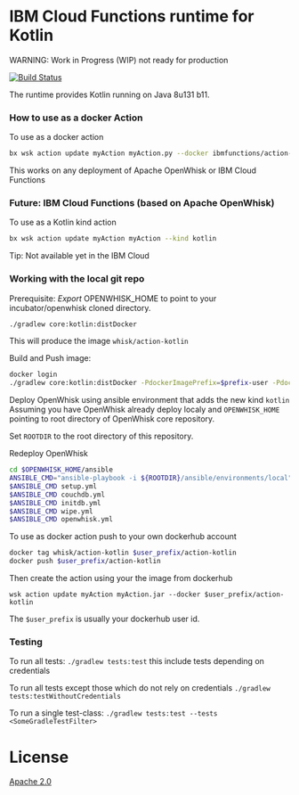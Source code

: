 # IBM Cloud Functions runtime for Kotlin 
WARNING: Work in Progress (WIP) not ready for production

[![Build Status](https://travis-ci.org/ibm-functions/runtime-kotlin.svg?branch=master)](https://travis-ci.org/ibm-functions/runtime-kotlin)

The runtime provides Kotlin running on Java 8u131 b11.

### How to use as a docker Action
To use as a docker action

```sh
bx wsk action update myAction myAction.py --docker ibmfunctions/action-kotlin
```

This works on any deployment of Apache OpenWhisk or IBM Cloud Functions

### Future: IBM Cloud Functions (based on Apache OpenWhisk)
To use as a Kotlin kind action

```sh
bx wsk action update myAction myAction --kind kotlin
```

Tip: Not available yet in the IBM Cloud

### Working with the local git repo 
Prerequisite: *Export* OPENWHISK_HOME to point to your incubator/openwhisk cloned directory.

```sh
./gradlew core:kotlin:distDocker
```

This will produce the image `whisk/action-kotlin`

Build and Push image:

```sh
docker login 
./gradlew core:kotlin:distDocker -PdockerImagePrefix=$prefix-user -PdockerRegistry=docker.io
```

Deploy OpenWhisk using ansible environment that adds the new kind `kotlin`
Assuming you have OpenWhisk already deploy localy and `OPENWHISK_HOME` pointing to root directory of OpenWhisk core repository.

Set `ROOTDIR` to the root directory of this repository.

Redeploy OpenWhisk

```sh
cd $OPENWHISK_HOME/ansible
ANSIBLE_CMD="ansible-playbook -i ${ROOTDIR}/ansible/environments/local"
$ANSIBLE_CMD setup.yml
$ANSIBLE_CMD couchdb.yml
$ANSIBLE_CMD initdb.yml
$ANSIBLE_CMD wipe.yml
$ANSIBLE_CMD openwhisk.yml
```

To use as docker action push to your own dockerhub account

```sh
docker tag whisk/action-kotlin $user_prefix/action-kotlin
docker push $user_prefix/action-kotlin
```

Then create the action using your the image from dockerhub

```
wsk action update myAction myAction.jar --docker $user_prefix/action-kotlin
```

The `$user_prefix` is usually your dockerhub user id.

### Testing


To run all tests: `./gradlew tests:test` this include tests depending on credentials

To run all tests except those which do not rely on credentials `./gradlew tests:testWithoutCredentials`

To run a single test-class: `./gradlew tests:test --tests <SomeGradleTestFilter>`


# License
[Apache 2.0](LICENSE.txt)


